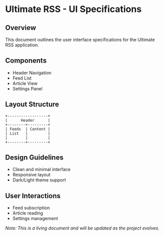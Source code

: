 # Ultimate RSS - UI Specifications

## Overview
This document outlines the user interface specifications for the Ultimate RSS application.

## Components
- Header Navigation
- Feed List
- Article View
- Settings Panel

## Layout Structure
```
+------------------+
|      Header      |
+--------+---------+
| Feeds  | Content |
| List   |         |
|        |         |
+--------+---------+
```

## Design Guidelines
- Clean and minimal interface
- Responsive layout
- Dark/Light theme support

## User Interactions
- Feed subscription
- Article reading
- Settings management

_Note: This is a living document and will be updated as the project evolves._